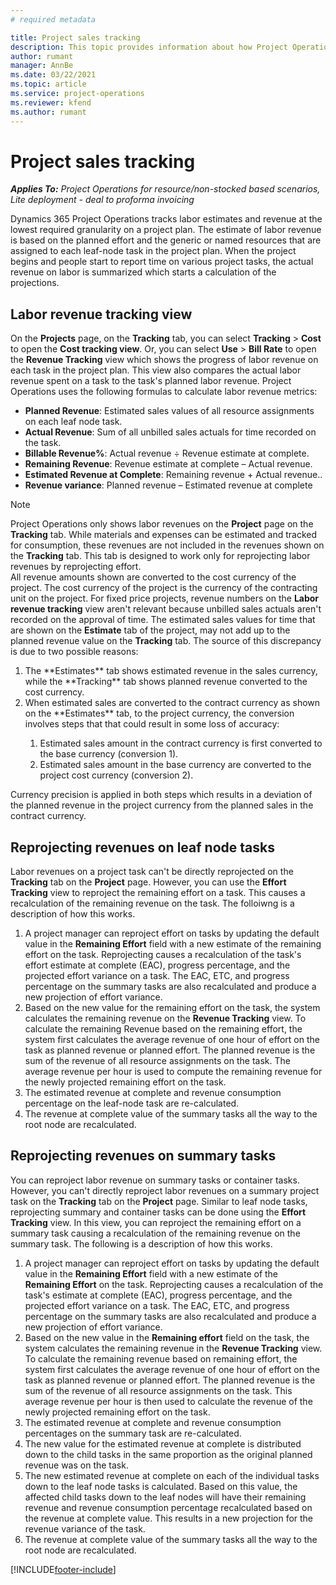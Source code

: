 ```yaml
---
# required metadata

title: Project sales tracking 
description: This topic provides information about how Project Operations tracks progress against labor revenue on a project.
author: rumant
manager: AnnBe
ms.date: 03/22/2021
ms.topic: article
ms.service: project-operations
ms.reviewer: kfend
ms.author: rumant
---
```


# Project sales tracking

_**Applies To:** Project Operations for resource/non-stocked based scenarios, Lite deployment - deal to proforma invoicing_

Dynamics 365 Project Operations tracks labor estimates and revenue at the lowest required granularity on a project plan. The estimate of labor revenue is based on the planned effort and the generic or named resources that are assigned to each leaf-node task in the project plan. When the project begins and people start to report time on various project tasks, the actual revenue on labor is summarized which starts a calculation of the projections.

## Labor revenue tracking view

On the **Projects** page, on the **Tracking** tab, you can select **Tracking** > **Cost** to open the **Cost tracking view**. Or, you can select **Use** > **Bill Rate** to open the **Revenue Tracking** view which shows the progress of labor revenue on each task in the project plan. This view also compares the actual labor revenue spent on a task to the task's planned labor revenue. Project Operations uses the following formulas to calculate labor revenue metrics:

- **Planned Revenue**: Estimated sales values of all resource assignments on each leaf node task.
- **Actual Revenue**: Sum of all unbilled sales actuals for time recorded on the task.
- **Billable Revenue%**: Actual revenue ÷ Revenue estimate at complete. 
- **Remaining Revenue**: Revenue estimate at complete – Actual revenue.  
- **Estimated Revenue at Complete**: Remaining revenue + Actual revenue..
- **Revenue variance**: Planned revenue – Estimated revenue at complete 


> [!NOTE]
> Project Operations only shows labor revenues on the **Project** page on the **Tracking** tab. While materials and expenses can be estimated and tracked for consumption, these revenues are not included in the revenues shown on the **Tracking** tab. This tab is designed to work only for reprojecting labor revenues by reprojecting effort.  
> All revenue amounts shown are converted to the cost currency of the project. The cost currency of the project is the currency of the contracting unit on the project. 
> For fixed price projects, revenue numbers on the **Labor revenue tracking** view aren't relevant because unbilled sales actuals aren't recorded on the approval of time.
> The estimated sales values for time that are shown on the **Estimate** tab of the project, may not add up to the planned revenue value on the **Tracking** tab. The source of this discrepancy is due to two possible reasons:
><ol>
><li> The **Estimates** tab shows estimated revenue in the sales currency, while the **Tracking** tab shows planned revenue converted to the cost currency. </li>
><li> When estimated sales are converted to the contract currency as shown on the **Estimates** tab, to the project currency, the conversion involves steps that that could result in some loss of accuracy: </li>
><ol>
><li> Estimated sales amount in the contract currency is first converted to the base currency (conversion 1).</li>
><li> Estimated sales amount in the base currency are converted to the project cost currency (conversion 2). </li>
></ol>
></ol>
> Currency precision is applied in both steps which results in a deviation of the planned revenue in the project currency from the planned sales in the contract currency.
   

## Reprojecting revenues on leaf node tasks

Labor revenues on a project task can't be directly reprojected on the **Tracking** tab on the **Project** page. However, you can use the **Effort Tracking** view to reproject the remaining effort on a task. This causes a recalculation of the remaining revenue on the task. The folloiwng is a description of how this works.

1. A project manager can reproject effort on tasks by updating the default value in the **Remaining Effort** field with a new estimate of the remaining effort on the task. 
Reprojecting causes a recalculation of the task's effort estimate at complete (EAC), progress percentage, and the projected effort variance on a task. The EAC, ETC, and progress percentage on the summary tasks are also recalculated and produce a new projection of effort variance.
2. Based on the new value for the remaining effort on the task, the system calculates the remaining revenue on the **Revenue Tracking** view. To calculate the remaining Revenue based on the remaining effort, the system first calculates the average revenue of one hour of effort on the task as planned revenue or planned effort. The planned revenue is the sum of the revenue of all resource assignments on the task. The average revenue per hour is used to compute the remaining revenue for the newly projected remaining effort on the task.
3. The estimated revenue at complete and revenue consumption percentage on the leaf-node task are re-calculated.
4. The revenue at complete value of the summary tasks all the way to the root node are recalculated.

## Reprojecting revenues on summary tasks

You can reproject labor revenue on summary tasks or container tasks. However, you can't directly reproject labor revenues on a summary project task on the **Tracking** tab on the **Project** page. Similar to leaf node tasks, reprojecting summary and container tasks can be done using the **Effort Tracking** view. In this view, you can reproject the remaining effort on a summary task causing a recalculation of the remaining revenue on the summary task. The following is a description of how this works.

1. A project manager can reproject effort on tasks by updating the default value in the **Remaining Effort** field with a new estimate of the **Remaining Effort** on the task. 
Reprojecting causes a recalculation of the task's estimate at complete (EAC), progress percentage, and the projected effort variance on a task. The EAC, ETC, and progress percentage on the summary tasks are also recalculated and produce a new projection of effort variance.
2. Based on the new value in the **Remaining effort** field on the task, the system calculates the remaining revenue in the **Revenue Tracking** view. To calculate the remaining revenue based on remaining effort, the system first calculates the average revenue of one hour of effort on the task as planned revenue or planned effort. The planned revenue is the sum of the revenue of all resource assignments on the task. This average revenue per hour  is then used to calculate the revenue of the newly projected remaining effort on the task.
3. The estimated revenue at complete and revenue consumption percentages on the summary task are re-calculated.
4. The new value for the estimated revenue at complete is distributed down to the child tasks in the same proportion as the original planned revenue was on the task.
5. The new estimated revenue at complete on each of the individual tasks down to the leaf node tasks is calculated. Based on this value, the affected child tasks down to the leaf nodes will have their remaining revenue and revenue consumption percentage recalculated based on the revenue at complete value. This results in a new projection for the revenue variance of the task. 
6. The revenue at complete value of the summary tasks all the way to the root node are recalculated.


[!INCLUDE[footer-include](../includes/footer-banner.md)]

